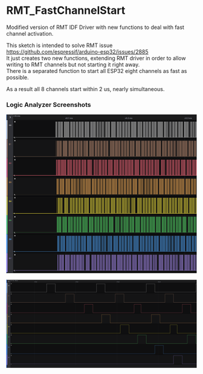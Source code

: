 # RMT_FastChannelStart
Modified version of RMT IDF Driver with new functions to deal with fast channel activation.

This sketch is intended to solve RMT issue https://github.com/espressif/arduino-esp32/issues/2885 \
It just creates two new functions, extending RMT driver in order to allow writing to RMT channels but not starting it right away.\
There is a separated function to start all ESP32 eight channels as fast as possible.

As a result all 8 channels start within 2 us, nearly simultaneous.


### Logic Analyzer Screenshots

![8 channels starting - milliseconds vision](https://github.com/SuGlider/RMT_FastChannelStart/blob/main/issue_2885_RMT_start_8_channels_at_the_same_time/LogicAnalyser-ScreenShots/Channels_Starting_milliseconds.png)

![8 channels starting - microseconds vision](https://github.com/SuGlider/RMT_FastChannelStart/blob/main/issue_2885_RMT_start_8_channels_at_the_same_time/LogicAnalyser-ScreenShots/Channels_Starting_microseconds.png)
